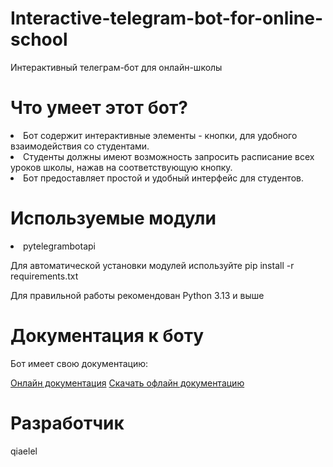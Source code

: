 # Interactive-telegram-bot-for-online-school
Интерактивный телеграм-бот для онлайн-школы

# Что умеет этот бот?
<li>Бот содержит интерактивные элементы - кнопки, для удобного взаимодействия со студентами.</li>
<li>Студенты должны имеют возможность запросить расписание всех уроков школы, нажав на соответствующую кнопку.</li>
<li>Бот предоставляет простой и удобный интерфейс для студентов.</li>

# Используемые модули
<li>pytelegrambotapi</li>
<p>Для автоматической установки модулей используйте pip install -r requirements.txt</p>
<p>Для правильной работы рекомендован Python 3.13 и выше</p>

# Документация к боту
<p>Бот имеет свою документацию: </p>
<a href="https://python.org">Онлайн документация</a>
<a href="/">Скачать офлайн документацию</a>

 # Разработчик
 qiaelel


